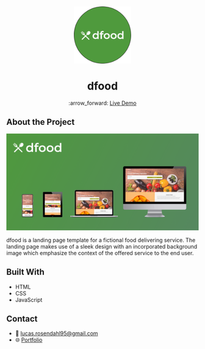 <br />
<p align="center">
  <a href="#">
    <img src="https://github.com/Luchkiin/dfood/blob/master/img/logo-round.png" alt="Logo" width="150" height="150">
  </a>
  <h1 align="center">dfood</h1>
    <p align="center">
    :arrow_forward: <a href="https://luchkiin.github.io/dfood/"> Live Demo</a>
  </p>
</p>

## About the Project

<img src="https://github.com/Luchkiin/dfood/blob/master/img/readme-img-cover.png" alt="Logo" width="Auto" height="Auto">

dfood is a landing page template for a fictional food delivering service. The landing page makes use of a sleek design with an incorporated background image which emphasize the context of the offered service to the end user. 

## Built With
* HTML
* CSS
* JavaScript

## Contact
* :email: <a href="mailto:lucas.rosendahl95@gmail.com">lucas.rosendahl95@gmail.com</a>
* :globe_with_meridians: <a href="https://lucasrosendahl.com" target="_blank">Portfolio</a>

